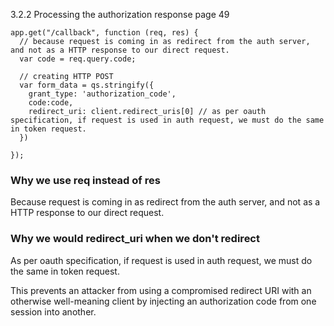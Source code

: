 3.2.2 Processing the authorization response
page 49

```
app.get("/callback", function (req, res) {
  // because request is coming in as redirect from the auth server, and not as a HTTP response to our direct request.
  var code = req.query.code;

  // creating HTTP POST
  var form_data = qs.stringify({
    grant_type: 'authorization_code',
    code:code,
    redirect_uri: client.redirect_uris[0] // as per oauth specification, if request is used in auth request, we must do the same in token request.
  })

});
```

### Why we use req instead of res

Because request is coming in as redirect from the auth server, and not as a HTTP response to our direct request.

### Why we would redirect_uri when we don't redirect

As per oauth specification, if request is used in auth request, we must do the same in token request.

This prevents an attacker from using a compromised redirect URI with an otherwise well-meaning client by injecting an authorization code from one session into another.
